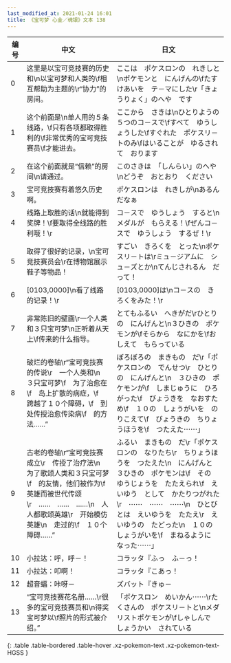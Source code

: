 ```yaml
---
last_modified_at: 2021-01-24 16:01
title: 《宝可梦 心金／魂银》文本 138
---
```

| 编号 | 中文 | 日文 |
| ---- | ---- | ---- |
| 0 | 这里是以宝可竞技赛的历史和\n以宝可梦和人类的\f相互帮助为主题的\r“协力”的房间。 | ここは　ポケスロンの　れきしと\nポケモンと　にんげんの\fたすけあいを　テ－マにした\r「きょうりょく」のへや　です |
| 1 | 这个前面是\n单人用的５条线路，\f只有各项都取得胜利的\f非常优秀的宝可竞技赛员\f才能进去。 | ここから　さきは\nひとりようの　５つのコ－スで\fすべて　ゆうしょうした\fすぐれた　ポケスリ－トのみ\fはいることが　ゆるされて　おります |
| 2 | 在这个前面就是“信赖”的房间\n请通过。 | このさきは　「しんらい」のへや\nどうぞ　おとおり　ください |
| 3 | 宝可竞技赛有着悠久历史啊。 | ポケスロンは　れきしが\nあるんだなぁ |
| 4 | 线路上取胜的话\n就能得到奖牌！\f要取得全线路的胜利哦！\r | コ－スで　ゆうしょう　すると\nメダルが　もらえる！\fぜんコ－スで　ゆうしょう　するぜ！\r |
| 5 | 取得了很好的记录，\n宝可竞技赛员会\r在博物馆展示鞋子等物品！ | すごい　きろくを　とった\nポケスリ－トは\rミュ－ジアムに　シュ－ズとか\nてんじされるん　だって！ |
| 6 | [0103,0000]\n看了线路的记录！\r | [0103,0000]は\nコ－スの　きろくをみた！\r |
| 7 | 非常陈旧的壁画\r一个人类和３只宝可梦\n正听着从天上\f传来的什么指导。 | とてもふるい　へきがだ\rひとりの　にんげんと\n３ひきの　ポケモンが\fそらから　なにかを\fおしえて　もらっている |
| 8 | 破烂的卷轴\r“宝可竞技赛的传说\r　一个人类和\n　３只宝可梦\f　为了治愈在\f　岛上扩散的病症，\f　跨越了１０个障碍，\f　到处传授治愈传染病\f　的方法……” | ぼろぼろの　まきもの　だ\r「ポケスロンの　でんせつ\r　ひとりの　にんげんと\n　３ひきの　ポケモンが\f　しまじゅうに　ひろがった\f　びょうきを　なおすため\f　１０の　しょうがいを　のりこえて\f　びょうきの　ちりょうほうを\f　つたえた⋯⋯」 |
| 9 | 古老的卷轴\r“宝可竞技赛成立\r　传授了治疗法\n　为了歌颂人类和３只宝可梦\f　的友情，他们被作为\f　英雄而被世代传颂\r　……　……　……\n　人人都歌颂英雄\r　开始模仿英雄\n　走过的\f　１０个障碍……” | ふるい　まきもの　だ\r「ポケスロンの　なりたち\r　ちりょうほうを　つたえた\n　にんげんと　３ひきの　ポケモンは\f　その　ゆうじょうを　たたえられ\f　えいゆう　として　かたりつがれた\r　⋯⋯　⋯⋯　⋯⋯\n　ひとびとは　えいゆうを　たたえ\r　えいゆうの　たどった\n　１０の　しょうがいを\f　まねるように　なった⋯⋯」 |
| 10 | 小拉达：呼，呼－！ | コラッタ『ふっ　ふ－っ！ |
| 11 | 小拉达：叩啊！ | コラッタ『こあっ！ |
| 12 | 超音蝠：咔呀－ | ズバット『きゅ－ |
| 13 | “宝可竞技赛花名册……\r很多的宝可竞技赛员和\n得奖宝可梦以\f照片的形式被介绍。” | 「ポケスロン　めいかん⋯⋯\rたくさんの　ポケスリ－トと\nメダリストポケモンが\fしゃしんで　しょうかい　されている |
{: .table .table-bordered .table-hover .xz-pokemon-text .xz-pokemon-text-HGSS }